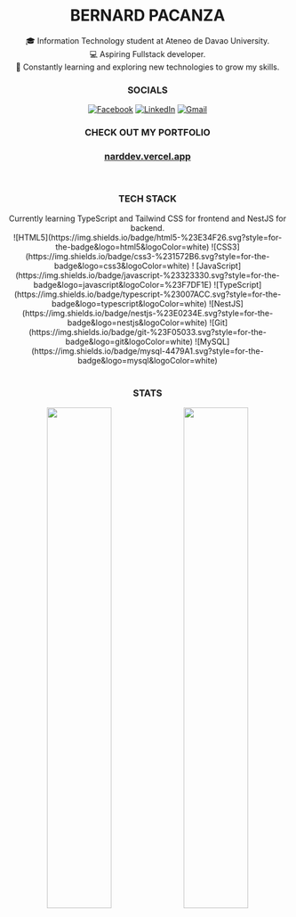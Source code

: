 <h1  align='center' style='font-weight:bold;'>BERNARD PACANZA</h1>

<div align='center'>
🎓 Information Technology student at Ateneo de Davao University.<br>💻 Aspiring Fullstack developer.<br>🌱 Constantly learning and exploring new technologies to grow my skills.
</div>

<div align='center'> 
  <h3>SOCIALS</h3>
  
[![Facebook](https://img.shields.io/badge/Facebook-%231877F2?style=for-the-badge&logo=facebook&logoColor=white)](https://facebook.com/pacanza.bernard)
[![LinkedIn](https://img.shields.io/badge/LinkedIn-%230077B5?style=for-the-badge&logo=linkedin&logoColor=white)](https://linkedin.com/in/bernardpacanza4884)
[![Gmail](https://img.shields.io/badge/Gmail-D14836?style=for-the-badge&logo=gmail&logoColor=white)](mailto:pacanza.berns4884@gmail.com)

</div>

<div align="center">
<h3>CHECK OUT MY PORTFOLIO</h3>
<h3><a href="https://narddev.vercel.app" target="_blank">narddev.vercel.app</a></h3>
</div>

<br />

<div align='center'>
  <h3>TECH STACK</h3>
  Currently learning TypeScript and Tailwind CSS for frontend and NestJS for backend. <br>
  ![HTML5](https://img.shields.io/badge/html5-%23E34F26.svg?style=for-the-badge&logo=html5&logoColor=white) ![CSS3](https://img.shields.io/badge/css3-%231572B6.svg?style=for-the-badge&logo=css3&logoColor=white) !    [JavaScript](https://img.shields.io/badge/javascript-%23323330.svg?style=for-the-badge&logo=javascript&logoColor=%23F7DF1E) ![TypeScript](https://img.shields.io/badge/typescript-%23007ACC.svg?style=for-the-  badge&logo=typescript&logoColor=white) ![NestJS](https://img.shields.io/badge/nestjs-%23E0234E.svg?style=for-the-badge&logo=nestjs&logoColor=white) ![Git](https://img.shields.io/badge/git-%23F05033.svg?style=for-the-badge&logo=git&logoColor=white) ![MySQL](https://img.shields.io/badge/mysql-4479A1.svg?style=for-the-badge&logo=mysql&logoColor=white)
</div>

<br />
<div align="center">
  <h3>STATS</h3>

  <img src="https://nirzak-streak-stats.vercel.app/?user=hyakumachi&theme=blue_navy&hide_border=true" width="48%"/>
  <img src="https://github-readme-stats.vercel.app/api/top-langs/?username=hyakumachi&theme=midnight-purple&hide_border=false&layout=compact" width="48%"/>
</div>
